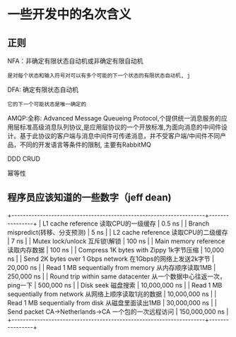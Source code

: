 # 一些开发中的名次含义

## 正则

NFA：非确定有限状态自动机或非确定有限自动机
```
是对每个状态和输入符号对可以有多个可能的下一个状态的有限状态自动机, j
```


DFA: 确定有限状态自动机
```
它的下一个可能状态是唯一确定的
```



AMQP:全称: Advanced Message Queueing Protocol,个提供统一消息服务的应用层标准高级消息队列协议,是应用层协议的一个开放标准,为面向消息的中间件设计。基于此协议的客户端与消息中间件可传递消息，并不受客户端/中间件不同产品，不同的开发语言等条件的限制, 主要有RabbitMQ



DDD CRUD


幂等性

## 程序员应该知道的一些数字（jeff dean)

+--------------------------------------------------------------------+----------------+
| L1 cache reference 读取CPU的一级缓存                               | 0.5 ns         |
| Branch mispredict(转移、分支预测)                                  | 5 ns           |
| L2 cache reference 读取CPU的二级缓存                               | 7 ns           |
| Mutex lock/unlock 互斥锁\解锁                                      | 100 ns         |
| Main memory reference 读取内存数据                                 | 100 ns         |
| Compress 1K bytes with Zippy 1k字节压缩                            | 10,000 ns      |
| Send 2K bytes over 1 Gbps network 在1Gbps的网络上发送2k字节        | 20,000 ns      |
| Read 1 MB sequentially from memory 从内存顺序读取1MB               | 250,000 ns     |
| Round trip within same datacenter 从一个数据中心往返一次，ping一下 | 500,000 ns     |
| Disk seek   磁盘搜索                                               | 10,000,000 ns  |
| Read 1 MB sequentially from network 从网络上顺序读取1兆的数据      | 10,000,000 ns  |
| Read 1 MB sequentially from disk 从磁盘里面读出1MB                 | 30,000,000 ns  |
| Send packet CA->Netherlands->CA 一个包的一次远程访问               | 150,000,000 ns |
+--------------------------------------------------------------------+----------------+

